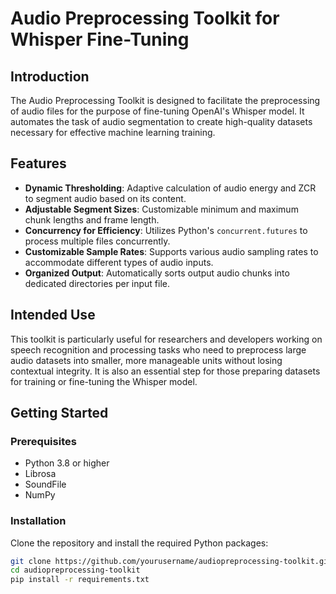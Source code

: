 # Audio Preprocessing Toolkit for Whisper Fine-Tuning

## Introduction

The Audio Preprocessing Toolkit is designed to facilitate the preprocessing of audio files for the purpose of fine-tuning OpenAI's Whisper model. It automates the task of audio segmentation to create high-quality datasets necessary for effective machine learning training.

## Features

- **Dynamic Thresholding**: Adaptive calculation of audio energy and ZCR to segment audio based on its content.
- **Adjustable Segment Sizes**: Customizable minimum and maximum chunk lengths and frame length.
- **Concurrency for Efficiency**: Utilizes Python's `concurrent.futures` to process multiple files concurrently.
- **Customizable Sample Rates**: Supports various audio sampling rates to accommodate different types of audio inputs.
- **Organized Output**: Automatically sorts output audio chunks into dedicated directories per input file.

## Intended Use
This toolkit is particularly useful for researchers and developers working on speech recognition and processing tasks who need to preprocess large audio datasets into smaller, more manageable units without losing contextual integrity. It is also an essential step for those preparing datasets for training or fine-tuning the Whisper model.

## Getting Started

### Prerequisites

- Python 3.8 or higher
- Librosa
- SoundFile
- NumPy

### Installation

Clone the repository and install the required Python packages:

```bash
git clone https://github.com/yourusername/audiopreprocessing-toolkit.git
cd audiopreprocessing-toolkit
pip install -r requirements.txt
```
